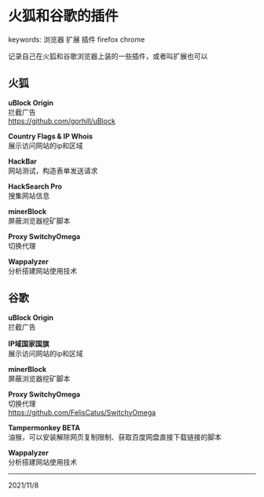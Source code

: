 # 火狐和谷歌的插件

keywords: 浏览器 扩展 插件 firefox chrome  

记录自己在火狐和谷歌浏览器上装的一些插件，或者叫扩展也可以  


## 火狐

**uBlock Origin**  
拦截广告  
https://github.com/gorhill/uBlock  

**Country Flags & IP Whois**  
展示访问网站的ip和区域  

**HackBar**  
网站测试，构造表单发送请求  

**HackSearch Pro**  
搜集网站信息  

**minerBlock**  
屏蔽浏览器挖矿脚本  

**Proxy SwitchyOmega**  
切换代理  

**Wappalyzer**  
分析搭建网站使用技术  


## 谷歌

**uBlock Origin**  
拦截广告  

**IP域国家国旗**  
展示访问网站的ip和区域  

**minerBlock**  
屏蔽浏览器挖矿脚本  

**Proxy SwitchyOmega**  
切换代理  
https://github.com/FelisCatus/SwitchyOmega  

**Tampermonkey BETA**  
油猴，可以安装解除网页复制限制、获取百度网盘直接下载链接的脚本  

**Wappalyzer**  
分析搭建网站使用技术  


---
2021/11/8  
